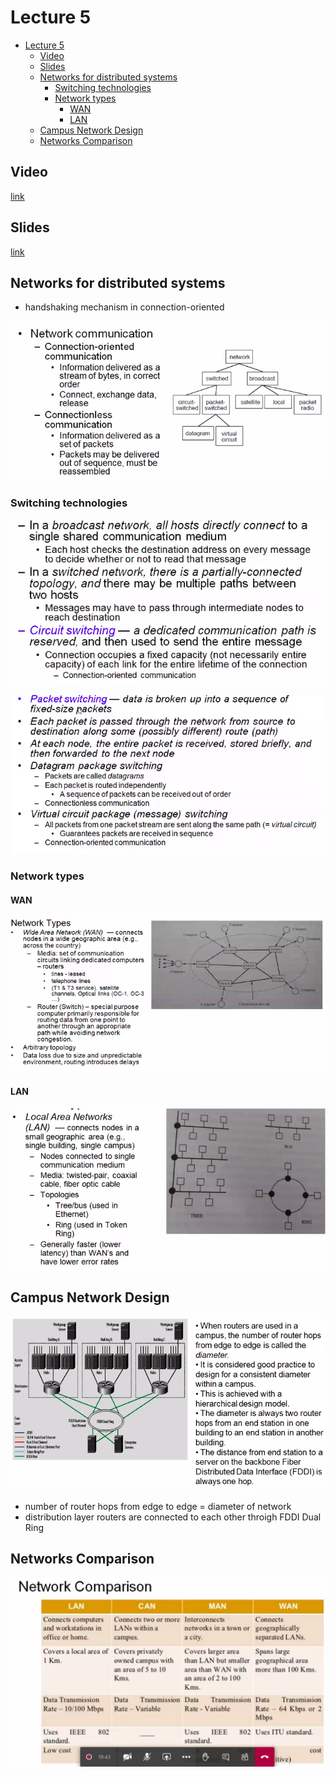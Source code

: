 # Lecture 5

- [Lecture 5](#lecture-5)
  - [Video](#video)
  - [Slides](#slides)
  - [Networks for distributed systems](#networks-for-distributed-systems)
    - [Switching technologies](#switching-technologies)
    - [Network types](#network-types)
      - [WAN](#wan)
      - [LAN](#lan)
  - [Campus Network Design](#campus-network-design)
  - [Networks Comparison](#networks-comparison)

## Video

[link](https://web.microsoftstream.com/video/8a4d681e-8562-4255-885c-826fa9c8e38b)

## Slides

[link](https://drive.google.com/file/d/14Eu7epx_Gwv30U8vikVqDv-PWz3q6QL3/view?usp=sharing)

## Networks for distributed systems

- handshaking mechanism in connection-oriented

![networks](networks.png)

### Switching technologies

![switching](switching.png)

![packets](packetswitching.png)

### Network types

#### WAN

![types](nwtypes.png)

#### LAN

![lan](lan.png)

## Campus Network Design

![campus](campus.png)

- number of router hops from edge to edge = diameter of network
- distribution layer routers are connected to each other throigh FDDI Dual Ring

## Networks Comparison

![comp](comparison.png)
